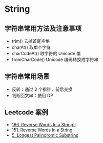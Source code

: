 # String

## 字符串常用方法及注意事项
* trim() 去掉首尾空格
* charAt() 取单个字符
* charCodeAt() 取字符的 Unicode 值
* fromCharCode() Unicode 编码转换成字符串

## 字符串常用场景
* 反转：通过 2 个指针，前后交换
* 判断回文串：使用 DP


## Leetcode 案例
* [186. Reverse Words In a StringII](https://leetcode.com/problems/reverse-words-in-a-string-ii/)
* [151. Reverse Words In a String](https://leetcode.com/problems/reverse-words-in-a-string/)
* [5. Longest Palindromic Substring](https://leetcode.com/problems/longest-palindromic-substring/)
